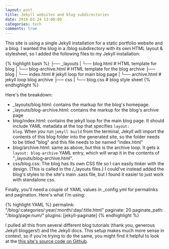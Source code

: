 ```yaml
---
layout: post
title: Jekyll websites and blog subdirectories
date: 2018-03-24 13:00:09
categories: tech
comments: true
---
```

This site is using a single Jekyll installation for a static portfolio website and a blog. I wanted the blog in a /blog subdirectory with its own HTML layout & stylesheet, so I added the following files to my Jekyll installation:

{% highlight bash %}
├── _layouts
|   └── blog.html # HTML template for blog
|   └── blog-archive.html # HTML template for the blog archive
├── blog
|   └── index.html # jekyll loop for main blog page
|   └── archive.html # jekyll loop blog archive
├── css
|   └── blog.css # blog style sheet
{% endhighlight %}

Here's the breakdown:

- _layouts/blog.html: contains the markup for the blog's homepage.
- _layouts/blog-archive.html: contains the markup for the blog's archive page
- blog/index.html: contains the jekyll loop for the main blog page. It should include YAML metadata at the top that specifies <code>layout: blog</code>. When you run <code>jekyll build</code> from the terminal, Jekyll will import the contents of this blog folder into the generated site, so the folder needs to be titled "blog" and this file needs to be named "index.html"
- blog/archive.html: same as above, but this is the archive loop. It gets a <code>layout: blog-archive</code> YAML entry, which will wrap it in the contents of "_layouts/blog-archive.html".
- css/blog.css: The blog has its own CSS file so I can easily tinker with the design. (This is called in the /_layouts files.) I could've instead added the blog's styles to the site's main .sass file, but I found it easier to just work with standalone css.

Finally, you'll need a couple of YAML values in _config.yml for permalinks and pagination. Here's what I'm using:

{% highlight YAML %}
permalink: "/blog/:categories/:year/:month/:day/:title.html"
paginate: 20
paginate_path: "/blog/page:num/"
plugins: [jekyll-paginate]
{% endhighlight %}

I pulled all this from several different blog tutorials (thank you, generous Jekyll bloggers!) and the Jekyll docs. This setup makes much more sense in context, so if you're trying to do the same, you might find it helpful to look at the [this site's source code on Github](https://github.com/timlockridge/timlockridgedotcom).

